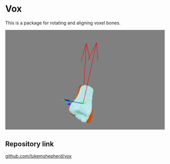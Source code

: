 # Vox

This is a package for rotating and aligning voxel bones.

![](/images/non_alined.png)

## Repository link
[github.com/lukemshepherd/vox](https://github.com/lukemshepherd/vox)
